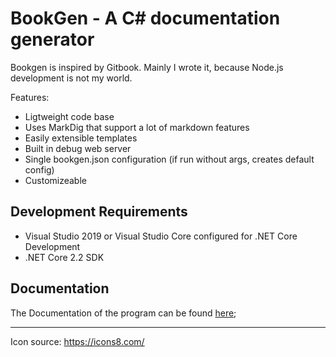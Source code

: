﻿# BookGen - A C# documentation generator

Bookgen is inspired by Gitbook. Mainly I wrote it, because Node.js development is not my world.

Features:
* Ligtweight code base
* Uses MarkDig that support a lot of markdown features
* Easily extensible templates
* Built in debug web server
* Single bookgen.json configuration (if run without args, creates default config)
* Customizeable

## Development Requirements

* Visual Studio 2019 or Visual Studio Core configured for .NET Core Development
* .NET Core 2.2 SDK

## Documentation

The Documentation  of the program can be found [here](Documentation/index.md);

---
Icon source: https://icons8.com/